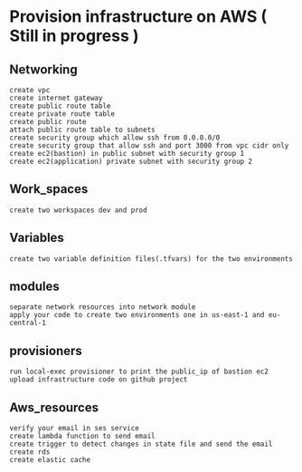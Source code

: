 # Provision infrastructure on AWS ( Still in progress )


## Networking

    create vpc
    create internet gateway
    create public route table
    create private route table
    create public route
    attach public route table to subnets
    create security group which allow ssh from 0.0.0.0/0
    create security group that allow ssh and port 3000 from vpc cidr only
    create ec2(bastion) in public subnet with security group 1
    create ec2(application) private subnet with security group 2

## Work_spaces

    create two workspaces dev and prod

## Variables

    create two variable definition files(.tfvars) for the two environments

## modules

    separate network resources into network module
    apply your code to create two environments one in us-east-1 and eu-central-1

## provisioners

    run local-exec provisioner to print the public_ip of bastion ec2
    upload infrastructure code on github project

## Aws_resources

    verify your email in ses service
    create lambda function to send email
    create trigger to detect changes in state file and send the email
    create rds
    create elastic cache
